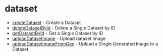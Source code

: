 # dataset


* [createDataset](createdataset.md) - Create a Dataset
* [deleteDatasetById](deletedatasetbyid.md) - Delete a Single Dataset by ID
* [getDatasetById](getdatasetbyid.md) - Get a Single Dataset by ID
* [uploadDatasetImage](uploaddatasetimage.md) - Upload dataset image
* [uploadDatasetImageFromGen](uploaddatasetimagefromgen.md) - Upload a Single Generated Image to a Dataset